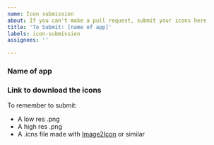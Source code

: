 ```yaml
---
name: Icon submission
about: If you can't make a pull request, submit your icons here
title: 'To Submit: [name of app]'
labels: icon-submission
assignees: ''

---
```


### Name of app

### Link to download the icons
To remember to submit:
- A low res .png
- A high res .png
- A .icns file made with [Image2Icon](www.img2icnsapp.com) or similar
